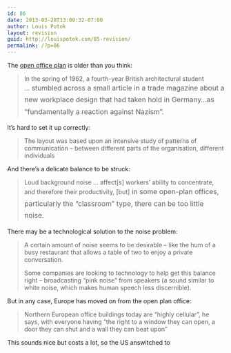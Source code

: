 ```yaml
---
id: 86
date: 2013-03-28T13:00:32-07:00
author: Louis Potok
layout: revision
guid: http://louispotok.com/85-revision/
permalink: /?p=86
---
```

The [open office plan](http://www.bbc.co.uk/news/magazine-21878739) is older than you think:

> In the spring of 1962, a fourth-year British architectural student &#8230;<span style="line-height: 1.714285714; font-size: 1rem;"> stumbled across a small article in a trade magazine about a new workplace design that had taken hold in Germany&#8230;as &#8220;fundamentally a reaction against Nazism&#8221;.</span>

It&#8217;s hard to set it up correctly:

> The layout was based upon an intensive study of patterns of communication &#8211; between different parts of the organisation, different individuals

And there&#8217;s a delicate balance to be struck:

> <p id="story_continues_3">
>   Loud background noise &#8230; affect[s] workers&#8217; ability to concentrate, and therefore their productivity, [but]<span style="line-height: 1.714285714; font-size: 1rem;"> in some open-plan offices, particularly the &#8220;classroom&#8221; type, there can be too little noise.</span>
> </p>

There may be a technological solution to the noise problem:

> A certain amount of noise seems to be desirable &#8211; like the hum of a busy restaurant that allows a table of two to enjoy a private conversation.
> 
> Some companies are looking to technology to help get this balance right &#8211; broadcasting &#8220;pink noise&#8221; from speakers (a sound similar to white noise, which makes human speech less discernible).

But in any case, Europe has moved on from the open plan office:

> Northern European office buildings today are &#8220;highly cellular&#8221;, he says, with everyone having &#8220;the right to a window they can open, a door they can shut and a wall they can beat upon&#8221;

This sounds nice but costs a lot, so the US answitched to